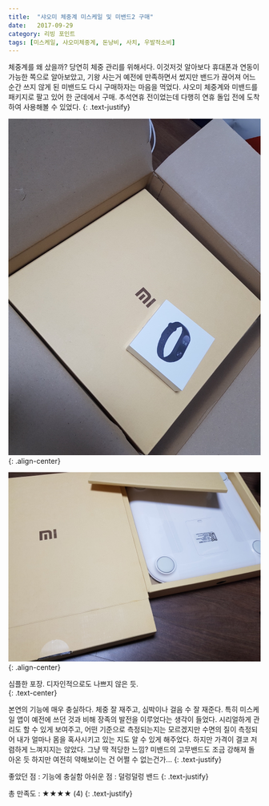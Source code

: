 ```yaml
---
title:  "샤오미 체중계 미스케일 및 미밴드2 구매"
date:   2017-09-29
category: 리빙 포인트
tags: [미스케일, 샤오미체중계, 돈낭비, 사치, 우발적소비]
---
```


체중계를 왜 샀을까? 당연히 체중 관리를 위해서다. 이것저것 알아보다 휴대폰과 연동이 가능한 쪽으로 알아보았고, 기왕 사는거 예전에 만족하면서 썼지만 밴드가 끊어져 어느 순간 쓰지 않게 된 미밴드도 다시 구매하자는 마음을 먹었다. 샤오미 체중계와 미밴드를 패키지로 팔고 있어 한 군데에서 구매. 추석연휴 전이었는데 다행히 연휴 돌입 전에 도착하여 사용해볼 수 있었다.
{: .text-justify}



![jpg](/images/salary-lupine/2017-09-29-1.jpg){: .align-center}

![jpg](/images/salary-lupine/2017-09-29-2.jpg){: .align-center}

<figcaption>심플한 포장. 디자인적으로도 나쁘지 않은 듯. </figcaption>
{: .text-center}



본연의 기능에 매우 충실하다. 체중 잘 재주고, 심박이나 걸음 수 잘 재준다. 특히 미스케일 앱이 예전에 쓰던 것과 비해 장족의 발전을 이루었다는 생각이 들었다. 시리얼하게 관리도 할 수 있게 보여주고, 어떤 기준으로 측정되는지는 모르겠지만 수면의 질이 측정되어 내가 얼마나 몸을 혹사시키고 있는 지도 알 수 있게 해주었다. 하지만 가격이 결코 저렴하게 느껴지지는 않았다. 그냥 딱 적당한 느낌? 미밴드의 고무밴드도 조금 강해져 돌아온 듯 하지만 여전히 약해보이는 건 어쩔 수 없는건가...
{: .text-justify}



좋았던 점 : 기능에 충실함
아쉬운 점 : 덜렁덜렁 밴드
{: .text-justify}



총 만족도 : ★★★★ (4)
{: .text-justify}

## ㅤㅤ